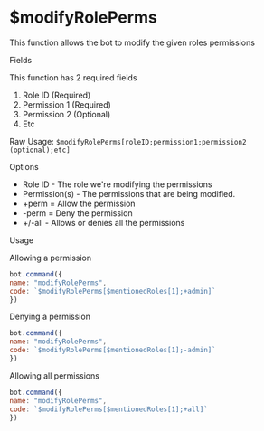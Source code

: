 # $modifyRolePerms

This function allows the bot to modify the given roles permissions

Fields

This function has 2 required fields

1. Role ID \(Required\)
2. Permission 1 \(Required\)
3. Permission 2 \(Optional\)
4. Etc

Raw Usage: `$modifyRolePerms[roleID;permission1;permission2 (optional);etc]`

Options

* Role ID - The role we're modifying the permissions
* Permission\(s\) - The permissions that are being modified. 
* +perm = Allow the permission
* -perm = Deny the permission
* +/-all - Allows or denies all the permissions

Usage

Allowing a permission

```javascript
bot.command({
name: "modifyRolePerms",
code: `$modifyRolePerms[$mentionedRoles[1];+admin]`
})
```

Denying a permission

```javascript
bot.command({
name: "modifyRolePerms",
code: `$modifyRolePerms[$mentionedRoles[1];-admin]`
})
```

Allowing all permissions

```javascript
bot.command({
name: "modifyRolePerms",
code: `$modifyRolePerms[$mentionedRoles[1];+all]`
})
```

